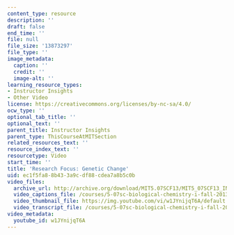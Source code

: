 ```yaml
---
content_type: resource
description: ''
draft: false
end_time: ''
file: null
file_size: '13873297'
file_type: ''
image_metadata:
  caption: ''
  credit: ''
  image-alt: ''
learning_resource_types:
- Instructor Insights
- Other Video
license: https://creativecommons.org/licenses/by-nc-sa/4.0/
ocw_type: ''
optional_tab_title: ''
optional_text: ''
parent_title: Instructor Insights
parent_type: ThisCourseAtMITSection
related_resources_text: ''
resource_index_text: ''
resourcetype: Video
start_time: ''
title: 'Research Focus: Genetic Change'
uid: ec1f5fa8-8b43-3a9c-df88-cdea7a8b5c0b
video_files:
  archive_url: http://archive.org/download/MIT5.07SCF13/MIT5_07SCF13_INT_JOHN_B_300k.mp4
  video_captions_file: /courses/5-07sc-biological-chemistry-i-fall-2013/ddd4f6e424cb58c8b887050877a290a3_w1JYnijqT6A.vtt
  video_thumbnail_file: https://img.youtube.com/vi/w1JYnijqT6A/default.jpg
  video_transcript_file: /courses/5-07sc-biological-chemistry-i-fall-2013/f837fb60fe3d53d6b3f480c1763d3061_w1JYnijqT6A.pdf
video_metadata:
  youtube_id: w1JYnijqT6A
---
```

